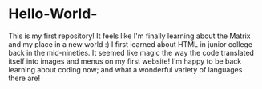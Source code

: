 # Hello-World-
This is my first repository! It feels like I'm finally learning about the Matrix and my place in a new world :)
I first learned about HTML in junior college back in the mid-nineties. It seemed like magic the way the code translated itself into images and menus on my first website! I'm happy to be back learning about coding now; and what a wonderful variety of languages there are!
